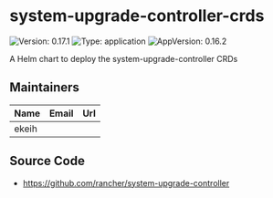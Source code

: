 # system-upgrade-controller-crds

![Version: 0.17.1](https://img.shields.io/badge/Version-0.17.1-informational?style=flat-square) ![Type: application](https://img.shields.io/badge/Type-application-informational?style=flat-square) ![AppVersion: 0.16.2](https://img.shields.io/badge/AppVersion-0.16.2-informational?style=flat-square)

A Helm chart to deploy the system-upgrade-controller CRDs

## Maintainers

| Name | Email | Url |
| ---- | ------ | --- |
| ekeih |  |  |

## Source Code

* <https://github.com/rancher/system-upgrade-controller>

